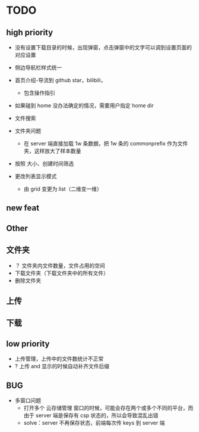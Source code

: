 # TODO

## high priority

- 没有设置下载目录的时候，出现弹窗，点击弹窗中的文字可以调到设置页面的对应设置
- 侧边导航栏样式统一
- 首页介绍-导流到 github star，bilibili，

  - 包含操作指引

- 如果碰到 home 没办法确定的情况，需要用户指定 home dir

- 文件搜索
- 文件夹问题

  - 在 server 端直接加载 1w 条数据，把 1w 条的 commonprefix 作为文件夹，这样放大了样本数量

- 按照 大小、创建时间筛选
- 更改列表显示模式
  - 由 grid 变更为 list（二维变一维）

## new feat

## Other

## 文件夹

- ？ 文件夹内文件数量，文件占用的空间
- 下载文件夹（下载文件夹中的所有文件）
- 删除文件夹

## 上传

## 下载

## low priority

- 上传管理，上传中的文件数统计不正常
- ? 上传 and 显示的时候自动补齐文件后缀

## BUG

- 多窗口问题
  - 打开多个 云存储管理 窗口的时候，可能会存在两个或多个不同的平台，而由于 server 端是保存有 csp 状态的，所以会导致混乱出错
  - solve：server 不再保存状态，前端每次传 keys 到 server 端
